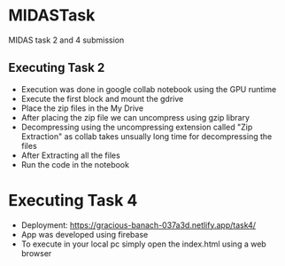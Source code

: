 # MIDASTask
MIDAS task 2 and 4 submission

## Executing Task 2
- Execution was done in google collab notebook using the GPU runtime
- Execute the first block and mount the gdrive
- Place the zip files in the My Drive
- After placing the zip file we can uncompress using gzip library
- Decompressing using the uncompressing extension called "Zip Extraction" as collab takes unsually long time for decompressing the files
- After Extracting all the files
- Run the code in the notebook


# Executing Task 4
- Deployment: https://gracious-banach-037a3d.netlify.app/task4/
- App was developed using firebase 
- To execute in your local pc simply open the index.html using a web browser
